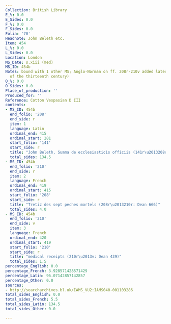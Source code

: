 ```yaml
---
Collection: British Library
E_%: 0.0
E_Sides: 0.0
F_%: 0.0
F_Sides: 0.0
Folia: '70'
Headnote: John Beleth etc.
Item: 454
L_%: 0.0
L_Sides: 0.0
Location: London
MS_Date: s.xiii (med)
MS_ID: 454b
Notes: bound with 1 other MS; Anglo-Norman on ff. 208r-210v added later (last quarter
  of the thirteenth century)
O_%: 0.0
O_Sides: 0.0
Place_of_production: ''
Produced_for: ''
Reference: Cotton Vespasian D III
contents:
- MS_ID: 454b
  end_folio: '208'
  end_side: r
  item: 1
  language: Latin
  ordinal_end: 415
  ordinal_start: 281
  start_folio: '141'
  start_side: r
  title: "John Beleth, Summa de ecclesiasticis officiis (141r\u2013208r)"
  total_sides: 134.5
- MS_ID: 454b
  end_folio: '210'
  end_side: r
  item: 2
  language: French
  ordinal_end: 419
  ordinal_start: 415
  start_folio: '208'
  start_side: r
  title: "Tretiz des sept peches mortels (208r\u2013210r: Dean 666)"
  total_sides: 4.0
- MS_ID: 454b
  end_folio: '210'
  end_side: v
  item: 3
  language: French
  ordinal_end: 420
  ordinal_start: 419
  start_folio: '210'
  start_side: r
  title: "medical receipts (210r\u2013v: Dean 439)"
  total_sides: 1.5
percentage_English: 0.0
percentage_French: 3.928571428571429
percentage_Latin: 96.07142857142857
percentage_Other: 0.0
sources:
- http://searcharchives.bl.uk/IAMS_VU2:IAMS040-001103286
total_sides_English: 0.0
total_sides_French: 5.5
total_sides_Latin: 134.5
total_sides_Other: 0.0

---
```

